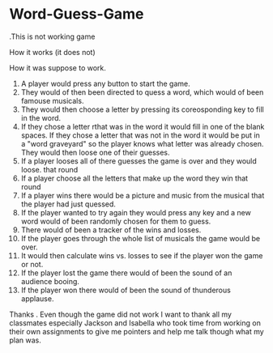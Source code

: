 # Word-Guess-Game
.This is not working game

How it works (it does not)

How it was suppose to work.
1. A player would press any button to start the game.
2. They would of then been directed to quess a word, which would of been famouse musicals.
3. They would then choose a letter by pressing its coreosponding key to fill in the word. 
4. If they chose a letter rthat was in the word it would fill in one of the blank spaces. 
 If they chose a letter that was not in the word it would be put in a "word graveyard" so the player knows what letter was already chosen. They would then loose one of their guesses.
 5. If a player looses all of there guesses the game is over and they would loose. that round
 6. If a player choose all the letters that make up the word they win that round
 7. If a player wins there would be a picture and music from the musical that the player had just quessed.
 8. If the player wanted to try again they would press any key and a new word would of been randomly chosen for them to guess.
 9. There would of been a tracker of the wins and losses. 
 10. If the player goes through the whole list of musicals the game would be over.
 11. It would then calculate wins vs. losses to see if the player won the game or not.
 12. If the player lost the game there would of been the sound of an audience booing.
 13. If the player won there would of been the sound of thunderous applause.
 
 Thanks
 . Even though the game did not work I want to thank all my classmates especially Jackson and Isabella who took time from working on their own assignments to give me pointers and help me talk though what my plan was. 
 

